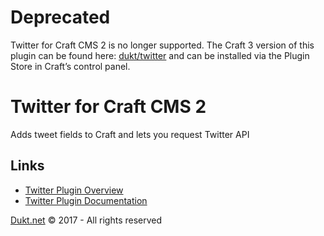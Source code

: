 # Deprecated
Twitter for Craft CMS 2 is no longer supported. The Craft 3 version of this plugin can be found here: [dukt/twitter](https://github.com/dukt/twitter) and can be installed via the Plugin Store in Craft’s control panel.

# Twitter for Craft CMS 2
Adds tweet fields to Craft and lets you request Twitter API

## Links

- [Twitter Plugin Overview](https://dukt.net/twitter/)
- [Twitter Plugin Documentation](https://dukt.net/twitter/docs)

[Dukt.net](https://dukt.net/) © 2017 - All rights reserved
